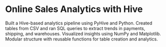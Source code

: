 # Online Sales Analytics with Hive
Built a Hive-based analytics pipeline using PyHive and Python.
Created tables from CSV and ran SQL queries to extract trends in payments, shipping, and warehouses.
Visualized insights using NumPy and Matplotlib.
Modular structure with reusable functions for table creation and analytics.
